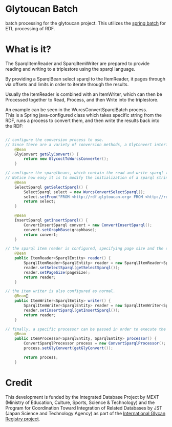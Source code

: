 # Glytoucan Batch
batch processing for the glytoucan project.  This utilizes the [spring batch](http://projects.spring.io/spring-batch/) for ETL processing of RDF.

# What is it?
The SparqlItemReader and SparqlItemWriter are prepared to provide reading and writing to a triplestore using the sparql language.

By providing a SparqlBean select sparql to the ItemReader, it pages through via offsets and limits in order to iterate through the results.

Usually the ItemReader is combined with an ItemWriter, which can then be Processed together to Read, Process, and then Write into the triplestore.

An example can be seen in the WurcsConvertSparqlBatch process.  
This is a Spring java-configured class which takes specific string from the RDF, runs a process to convert them, and then write the results back into the RDF:
```java

// configure the conversion process to use.  
// Since there are a variety of conversion methods, a GlyConvert interface is used.
	@Bean
	GlyConvert getGlyConvert() {
		return new GlycoctToWurcsConverter();
	}

// configure the sparqlbeans, which contain the read and write sparql text.  
// Notice how easy it is to modify the initialization of a sparql string.
	@Bean
	SelectSparql getSelectSparql() {
		SelectSparql select = new WurcsConvertSelectSparql();
		select.setFrom("FROM <http://rdf.glytoucan.org> FROM <http://rdf.glytoucan.org/sequence/wurcs>");
		return select;
	}

	@Bean
	InsertSparql getInsertSparql() {
		ConvertInsertSparql convert = new ConvertInsertSparql();
		convert.setGraphBase(graphbase);
		return convert;
	}

// the sparql item reader is configured, specifying page size and the select.
	@Bean
	public ItemReader<SparqlEntity> reader() {
		SparqlItemReader<SparqlEntity> reader = new SparqlItemReader<SparqlEntity>();
		reader.setSelectSparql(getSelectSparql());
		reader.setPageSize(pageSize);
		return reader;
	}

// the item writer is also configured as normal.  
	@Bean
	public ItemWriter<SparqlEntity> writer() {
		SparqlItemWriter<SparqlEntity> reader = new SparqlItemWriter<SparqlEntity>();
		reader.setInsertSparql(getInsertSparql());
		return reader;
	}

// finally, a specific processor can be passed in order to execute the conversion for each item read.
	@Bean
	public ItemProcessor<SparqlEntity, SparqlEntity> processor() {
		ConvertSparqlProcessor process = new ConvertSparqlProcessor();
		process.setGlyConvert(getGlyConvert());

		return process;
	}

```

# Credit
This development is funded by the Integrated Database Project by MEXT (Ministry of Education, Culture, Sports, Science & Technology) 
and the Program for Coordination Toward Integration of Related Databases by JST (Japan Science and Technology Agency) as part of the [International Glycan Registry project](http://www.glytoucan.org).
